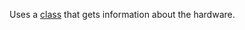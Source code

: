 Uses a <a href="https://codereview.stackexchange.com/questions/249034/systeminfo-a-c-class-to-retrieve-system-management-data-from-the-bios">class</a> that gets information about the hardware.
